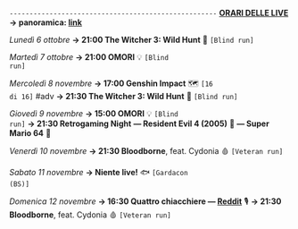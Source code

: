 <code>----------------------------------------------------</code>
<b><u>ORARI DELLE LIVE</u></b>
<b>→ panoramica: <a href="https://trello.com/b/iKwdSGf3/sabaku">link</a></b>

<i>Lunedì 6 ottobre</i>
<b>→ 21:00 The Witcher 3: Wild Hunt</b> 🦄 <code>[Blind run]</code>

<i>Martedì 7 ottobre</i>
<b>→ 21:00 OMORI</b> 💡 <code>[Blind run]</code>

<i>Mercoledì 8 novembre</i>
<b>→ 17:00 Genshin Impact</b> 🗺 <code>[16 di 16]</code> #adv
<b>→ 21:30 The Witcher 3: Wild Hunt</b> 🦄 <code>[Blind run]</code>

<i>Giovedì 9 novembre</i>
<b>→ 15:00 OMORI</b> 💡 <code>[Blind run]</code>
<b>→ 21:30 Retrogaming Night</b>
<b>― Resident Evil 4 (2005)</b> 🧿
<b>― Super Mario 64</b> 🍄

<i>Venerdì 10 novembre</i>
<b>→ 21:30 Bloodborne</b>, feat. Cydonia 🩸 <code>[Veteran run]</code>

<i>Sabato 11 novembre</i>
<b>→ Niente live!</b> 🐟 <code>[Gardacon (BS)]</code>

<i>Domenica 12 novembre</i>
<b>→ 16:30 Quattro chiacchiere ― <a href="https://reddit.com/r/SabakuNoMaiku">Reddit</a></b> 🎙
<b>→ 21:30 Bloodborne</b>, feat. Cydonia 🩸 <code>[Veteran run]</code>
